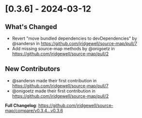 # [0.3.6] - 2024-03-12

## What's Changed

- Revert "move bundled dependencies to devDependencies" by @sandersn in https://github.com/jridgewell/source-map/pull/7
- Add missing source-map methods by @onigoetz in https://github.com/jridgewell/source-map/pull/2

## New Contributors

- @sandersn made their first contribution in https://github.com/jridgewell/source-map/pull/7
- @onigoetz made their first contribution in https://github.com/jridgewell/source-map/pull/2

**Full Changelog**: https://github.com/jridgewell/source-map/compare/v0.3.4...v0.3.6
